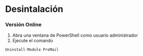 # Desintalación

### Versión Online

1. Abra una ventana de PowerShell como usuario administrador
2. Ejecute el comando

```powershell
Uninstall-Module ProMail
```
